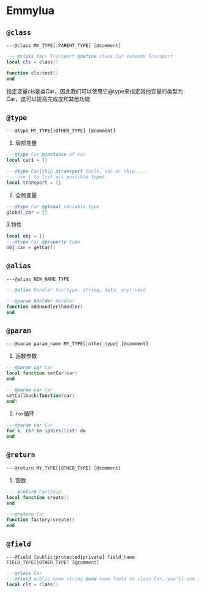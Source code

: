 # Emmylua

## `@class`

```
---@class MY_TYPE[:PARENT_TYPE] [@comment]
```

```lua
--- @class Car: Transport @define class Car extends Transport
local cls = class()

function cls:test() 
end
```

指定变量cls是类Car，因此我们可以使用它@type来指定其他变量的类型为 Car，这可以提高完成度和其他功能

## `@type`

```
---@type MY_TYPE[|OTHER_TYPE] [@comment]
```

1. 局部变量

```lua
---@type Car @instance of car
local car1 = {}

---@type Car|Ship @transport tools, car or ship.....
--- use | to list all possible types
local transport = {}
```

2. 全局变量

```lua
---@type Car @global variable type
global_car = {}
```

3.特性

```lua
local obj = {}
---@type Car @property type
obj.car = getCar()
```

## `@alias`

```
---@alias NEW_NAME TYPE
```

```lua
---@alias Handler fun(type: string, data: any):void

---@param hanlder Handler
function addHandler(handler)
end
```

## `@param`

```
---@param param_name MY_TYPE[|other_type] [@comment]
```

1. 函数参数

```lua
---@param car Car
local function setCar(car)
end
```

```lua
---@param car Car
setCallback(function(car)
end)
```

2. `for`循环

```lua
---@param car Car
for k, car in ipairs(list) do
end
```

## `@return`

```
---@return MY_TYPE[|OTHER_TYPE] [@comment]
```

1. 函数

```lua
--- @return Car|Ship
local function create()
end
```

```lua
---@return Car
function factory:create()
end
```

## `@field`

```
---@field [public|protected|private] field_name FIELD_TYPE[|OTHER_TYPE] [@comment]
```

```lua
---@class Car
---@field public name string @add name field to class Car, you'll see it in code completion
local cls = class()
```
